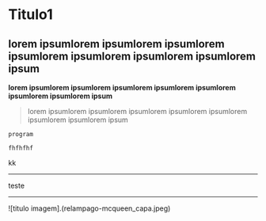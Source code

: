 # Titulo1

## lorem ipsumlorem ipsumlorem ipsumlorem ipsumlorem ipsumlorem ipsumlorem ipsumlorem ipsum

**lorem ipsumlorem ipsumlorem ipsumlorem ipsumlorem ipsumlorem ipsumlorem ipsumlorem ipsum**


>lorem ipsumlorem ipsumlorem ipsumlorem ipsumlorem ipsumlorem ipsumlorem ipsumlorem ipsum

`program`

    fhfhfhf

kk

---

teste

----


![titulo imagem].(relampago-mcqueen_capa.jpeg)


